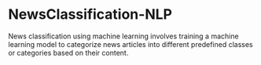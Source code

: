 # NewsClassification-NLP

News classification using machine learning involves training a machine learning model to categorize news articles into different predefined classes or categories based on their content.
